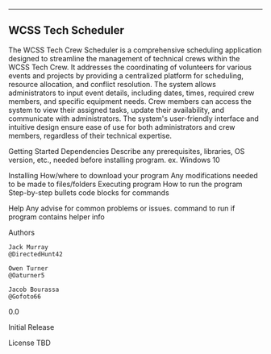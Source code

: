 ---------------------
 WCSS Tech Scheduler
---------------------

The WCSS Tech Crew Scheduler is a comprehensive scheduling application designed to streamline the management of technical crews within the WCSS Tech Crew. It addresses the coordinating of volunteers for various events and projects by providing a centralized platform for scheduling, resource allocation, and conflict resolution. The system allows administrators to input event details, including dates, times, required crew members, and specific equipment needs. Crew members can access the system to view their assigned tasks, update their availability, and communicate with administrators. The system's user-friendly interface and intuitive design ensure ease of use for both administrators and crew members, regardless of their technical expertise. 

Getting Started
    Dependencies
    Describe any prerequisites, libraries, OS version, etc., needed before installing program.
    ex. Windows 10

Installing
    How/where to download your program
    Any modifications needed to be made to files/folders
    Executing program
    How to run the program
    Step-by-step bullets
    code blocks for commands

Help
    Any advise for common problems or issues.
    command to run if program contains helper info

Authors

    Jack Murray
    @DirectedHunt42

    Owen Turner
    @Oaturner5

    Jacob Bourassa
    @Gofoto66

0.0

Initial Release

License
    TBD